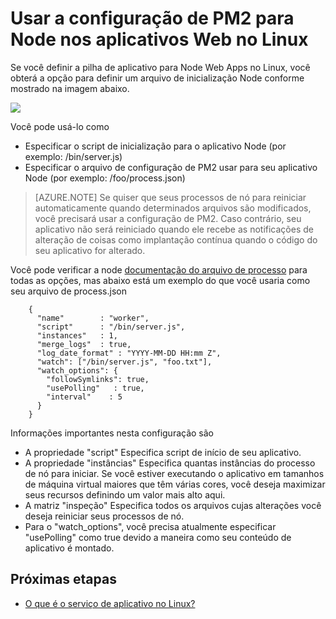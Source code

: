 <properties 
    pageTitle="Usar a configuração de PM2 para NodeJS nos aplicativos Web no Linux | Microsoft Azure" 
    description="Usar a configuração de PM2 para NodeJS nos aplicativos Web no Linux" 
    keywords="serviço de aplicativo do Azure, aplicativo web, nodejs, pm2, linux, oss"
    services="app-service" 
    documentationCenter="" 
    authors="naziml" 
    manager="wpickett" 
    editor=""/>

<tags 
    ms.service="app-service" 
    ms.workload="na" 
    ms.tgt_pltfrm="na" 
    ms.devlang="na" 
    ms.topic="article" 
    ms.date="10/10/2016" 
    ms.author="naziml"/>

# <a name="using-pm2-configuration-for-nodejs-in-web-apps-on-linux"></a>Usar a configuração de PM2 para Node nos aplicativos Web no Linux

Se você definir a pilha de aplicativo para Node Web Apps no Linux, você obterá a opção para definir um arquivo de inicialização Node conforme mostrado na imagem abaixo.

![][1]

Você pode usá-lo como

-   Especificar o script de inicialização para o aplicativo Node (por exemplo: /bin/server.js)
-   Especificar o arquivo de configuração de PM2 usar para seu aplicativo Node (por exemplo: /foo/process.json)

 >[AZURE.NOTE] Se quiser que seus processos de nó para reiniciar automaticamente quando determinados arquivos são modificados, você precisará usar a configuração de PM2. Caso contrário, seu aplicativo não será reiniciado quando ele recebe as notificações de alteração de coisas como implantação contínua quando o código do seu aplicativo for alterado.

Você pode verificar a node [documentação do arquivo de processo](http://pm2.keymetrics.io/docs/usage/application-declaration/) para todas as opções, mas abaixo está um exemplo do que você usaria como seu arquivo de process.json

        {
          "name"        : "worker",
          "script"      : "/bin/server.js",
          "instances"   : 1,
          "merge_logs"  : true,
          "log_date_format" : "YYYY-MM-DD HH:mm Z",
          "watch": ["/bin/server.js", "foo.txt"],
          "watch_options": {
            "followSymlinks": true,
            "usePolling"   : true,
            "interval"    : 5
          }
        }

Informações importantes nesta configuração são 

-   A propriedade "script" Especifica script de início de seu aplicativo.
-   A propriedade "instâncias" Especifica quantas instâncias do processo de nó para iniciar. Se você estiver executando o aplicativo em tamanhos de máquina virtual maiores que têm várias cores, você deseja maximizar seus recursos definindo um valor mais alto aqui.
-   A matriz "inspeção" Especifica todos os arquivos cujas alterações você deseja reiniciar seus processos de nó.
-   Para o "watch_options", você precisa atualmente especificar "usePolling" como true devido a maneira como seu conteúdo de aplicativo é montado.


## <a name="next-steps"></a>Próximas etapas ##

* [O que é o serviço de aplicativo no Linux?](./app-service-linux-intro.md)

<!--Image references-->
[1]: ./media/app-service-linux-using-nodejs-pm2/nodejs-startup-file.png
